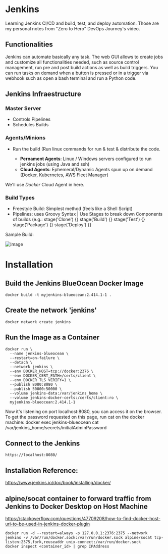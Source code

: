 # Jenkins
Learning Jenkins CI/CD and build, test, and deploy automation.
Those are my personal notes from "Zero to Hero" DevOps Journey's video.

## Functionalities
Jenkins can automate basically any task. 
The web GUI allows to create jobs and customize all functionalities needed, such as source control management, run pre and post build actions as well as build triggers.
You can run tasks on demand when a button is pressed or in a trigger via webhook such as open a bash terminal  and run a Python code.

## Jenkins Infraestructure

### Master Server
- Controls Pipelines
- Schedules Builds

### Agents/Minions
- Run the build (Run linux commands for run & test & distribute the code.

  - **Pernament Agents**: Linux / Windows servers configured to run jenkins jobs (using Java and ssh)
  - **Cloud Agents**: Ephemeral/Dynamic Agents spun up on demand (Docker, Kubernetes, AWS Fleet Manager)

We'll use *Docker* Cloud Agent in here.

### Build Types
  - Freestyle Build: Simplest method (feels like a Shell Script) 
  - Pipelines: uses Groovy Syntax | Use Stages to break down Components of builds (e.g.: stage('Clone') {} stage('Build') {} stage('Test') {} stage('Package') {} stage('Deploy') {}

Sample Build:

![image](https://github.com/brunogroth/Jenkins/assets/96024737/00ab153e-56a9-422f-8550-7074c71d71cd)

# Installation
## Build the Jenkins BlueOcean Docker Image

```
docker build -t myjenkins-blueocean:2.414.1-1 .

```
## Create the network 'jenkins'
```
docker network create jenkins
```

## Run the Image as a Container

```
docker run \
  --name jenkins-blueocean \
  --restart=on-failure \
  --detach \
  --network jenkins \
  --env DOCKER_HOST=tcp://docker:2376 \
  --env DOCKER_CERT_PATH=/certs/client \
  --env DOCKER_TLS_VERIFY=1 \
  --publish 8080:8080 \
  --publish 50000:50000 \
  --volume jenkins-data:/var/jenkins_home \
  --volume jenkins-docker-certs:/certs/client:ro \
  myjenkins-blueocean:2.414.1-1
```

Now it's listening on port localhost:8080, you can access it on the browser. To get the password requested on this page, run cat on the docker machine:
docker exec jenkins-blueocean cat /var/jenkins_home/secrets/initialAdminPassword

## Connect to the Jenkins
```
https://localhost:8080/
```

## Installation Reference:
https://www.jenkins.io/doc/book/installing/docker/

## alpine/socat container to forward traffic from Jenkins to Docker Desktop on Host Machine

https://stackoverflow.com/questions/47709208/how-to-find-docker-host-uri-to-be-used-in-jenkins-docker-plugin
```
docker run -d --restart=always -p 127.0.0.1:2376:2375 --network jenkins -v /var/run/docker.sock:/var/run/docker.sock alpine/socat tcp-listen:2375,fork,reuseaddr unix-connect:/var/run/docker.sock
docker inspect <container_id> | grep IPAddress
```
